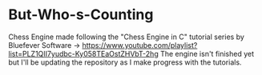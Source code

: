 # But-Who-s-Counting
Chess Engine made following the "Chess Engine in C" tutorial series by Bluefever Software -> https://www.youtube.com/playlist?list=PLZ1QII7yudbc-Ky058TEaOstZHVbT-2hg
The engine isn't finished yet but I'll be updating the repository as I make progress with the tutorials.
